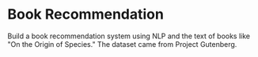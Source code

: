 # Book Recommendation
Build a book recommendation system using NLP and the text of books like "On the Origin of Species." The dataset came from Project Gutenberg.
